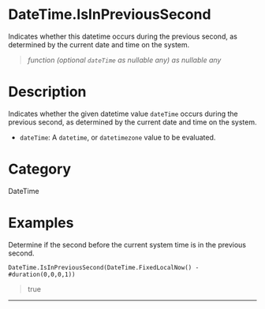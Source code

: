 ﻿# DateTime.IsInPreviousSecond
Indicates whether this datetime occurs during the previous second, as determined by the current date and time on the system.
> _function (optional <code>dateTime</code> as nullable any) as nullable any_
# Description 
Indicates whether the given datetime value <code>dateTime</code> occurs during the previous second, as determined by the current date and time on the system.
      <ul>
      <li><code>dateTime</code>: A <code>datetime</code>, or <code>datetimezone</code> value to be evaluated.</li>
      </ul>
# Category 
DateTime
# Examples 
Determine if the second before the current system time is in the previous second.
```
DateTime.IsInPreviousSecond(DateTime.FixedLocalNow() - #duration(0,0,0,1))
```
> true
***
